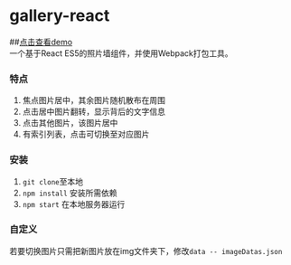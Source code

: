 # gallery-react
##[点击查看demo](http://gentlemanczh.com/gallery-react/)  
一个基于React ES5的照片墙组件，并使用Webpack打包工具。

### 特点
1. 焦点图片居中，其余图片随机散布在周围
2. 点击居中图片翻转，显示背后的文字信息
3. 点击其他图片，该图片居中
4. 有索引列表，点击可切换至对应图片

### 安装
1. `git clone`至本地
2. `npm install` 安装所需依赖
3. `npm start` 在本地服务器运行

### 自定义
若要切换图片只需把新图片放在img文件夹下，修改`data -- imageDatas.json`
